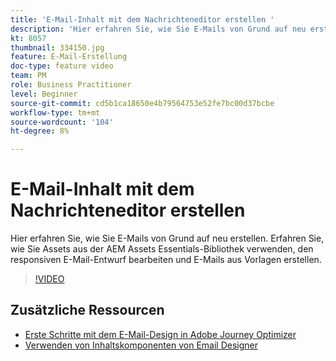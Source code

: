 ```yaml
---
title: 'E-Mail-Inhalt mit dem Nachrichteneditor erstellen '
description: 'Hier erfahren Sie, wie Sie E-Mails von Grund auf neu erstellen. Erfahren Sie, wie Sie Assets aus der AEM Assets Essentials-Bibliothek verwenden, den responsiven E-Mail-Entwurf bearbeiten und E-Mails aus Vorlagen erstellen. '
kt: 8057
thumbnail: 334150.jpg
feature: E-Mail-Erstellung
doc-type: feature video
team: PM
role: Business Practitioner
level: Beginner
source-git-commit: cd5b1ca18650e4b79564753e52fe7bc00d37bcbe
workflow-type: tm+mt
source-wordcount: '104'
ht-degree: 8%

---
```



# E-Mail-Inhalt mit dem Nachrichteneditor erstellen

Hier erfahren Sie, wie Sie E-Mails von Grund auf neu erstellen. Erfahren Sie, wie Sie Assets aus der AEM Assets Essentials-Bibliothek verwenden, den responsiven E-Mail-Entwurf bearbeiten und E-Mails aus Vorlagen erstellen.

>[!VIDEO](https://video.tv.adobe.com/v/334150?quality=12)

## Zusätzliche Ressourcen

* [Erste Schritte mit dem E-Mail-Design in Adobe Journey Optimizer](https://experienceleague.adobe.com/docs/journey-optimizer/using/create-messages/email-designer/design-emails.html)
* [Verwenden von Inhaltskomponenten von Email Designer](https://experienceleague.adobe.com/docs/journey-optimizer/using/create-messages/email-designer/design-emails.html)

